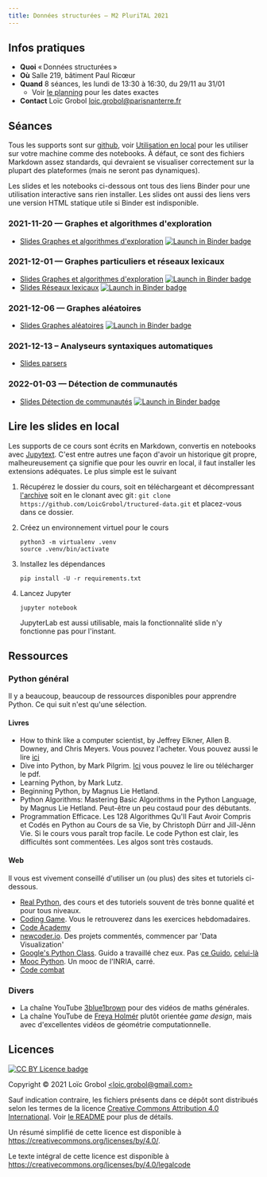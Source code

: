 ```yaml
---
title: Données structurées — M2 PluriTAL 2021
---
```


[comment]: <> "LTeX: language=fr"

## Infos pratiques

- **Quoi** « Données structurées »
- **Où** Salle 219, bâtiment Paul Ricœur
- **Quand** 8 séances, les lundi de 13:30 à 16:30, du 29/11 au 31/01
  - Voir [le
    planning](http://www.tal.univ-paris3.fr/plurital/admin/Calendrier_M2_TAL_PX_2021_22.xlsx) pour
    les dates exactes
- **Contact** Loïc Grobol [<loic.grobol@parisnanterre.fr>](mailto:loic.grobol@parisnanterre.fr)

## Séances

Tous les supports sont sur [github](https://github.com/loicgrobol/structured-data), voir
[Utilisation en local](#utilisation-en-local) pour les utiliser sur votre machine comme des
notebooks. À défaut, ce sont des fichiers Markdown assez standards, qui devraient se visualiser
correctement sur la plupart des plateformes (mais ne seront pas dynamiques).

Les slides et les notebooks ci-dessous ont tous des liens Binder pour une utilisation interactive
sans rien installer. Les slides ont aussi des liens vers une version HTML statique utile si Binder
est indisponible.

### 2021-11-20 — Graphes et algorithmes d'exploration

- [Slides Graphes et algorithmes
  d'exploration](slides/01-graphs_and_traversing_algorithms/graphs_and_search_algorithms-slides.py.html)
  [![Launch in Binder
  badge](https://mybinder.org/badge_logo.svg)](https://mybinder.org/v2/gh/loicgrobol/structured-data/main?urlpath=tree/slides/01-graphs_and_traversing_algorithms/graphs_and_search_algorithms-slides.py.md)

### 2021-12-01 — Graphes particuliers et réseaux lexicaux

- [Slides Graphes et algorithmes
  d'exploration](slides/01-graphs_and_traversing_algorithms/graphs_and_search_algorithms-slides.py.html)
  [![Launch in Binder
  badge](https://mybinder.org/badge_logo.svg)](https://mybinder.org/v2/gh/loicgrobol/structured-data/main?urlpath=tree/slides/01-graphs_and_traversing_algorithms/graphs_and_search_algorithms-slides.py.md)
- [Slides Réseaux lexicaux](slides/02-wordnet/wordnet.py.html)
  [![Launch in Binder
  badge](https://mybinder.org/badge_logo.svg)](https://mybinder.org/v2/gh/loicgrobol/structured-data/main?urlpath=tree/slides/02-wordnet/wordnet.py.md)

### 2021-12-06 — Graphes aléatoires

- [Slides Graphes aléatoires](slides/03-random_graphs/random_graphs.py.html)
  [![Launch in Binder
  badge](https://mybinder.org/badge_logo.svg)](https://mybinder.org/v2/gh/loicgrobol/structured-data/main?urlpath=tree/slides/03-random_graphs/random_graphs.py.md)

### 2021-12-13 – Analyseurs syntaxiques automatiques

- [Slides parsers](pdf_slides/04-parsing.pdf)

### 2022-01-03 — Détection de communautés

- [Slides Détection de communautés](slides/05-communities/communities.py.html) [![Launch in Binder
  badge](https://mybinder.org/badge_logo.svg)](https://mybinder.org/v2/gh/loicgrobol/structured-data/main?urlpath=tree/slides/05-communities/communities.py.md)

## Lire les slides en local

Les supports de ce cours sont écrits en Markdown, convertis en notebooks avec
[Jupytext](https://github.com/mwouts/jupytext). C'est entre autres une façon d'avoir un historique
git propre, malheureusement ça signifie que pour les ouvrir en local, il faut installer les
extensions adéquates. Le plus simple est le suivant

1. Récupérez le dossier du cours, soit en téléchargeant et décompressant
   [l'archive](https://github.com/LoicGrobol/structured-data/archive/refs/heads/main.zip)
   soit en le clonant avec git : `git clone
   https://github.com/LoicGrobol/tructured-data.git` et placez-vous dans ce dossier.
2. Créez un environnement virtuel pour le cours

   ```console
   python3 -m virtualenv .venv
   source .venv/bin/activate
   ```

3. Installez les dépendances

   ```console
   pip install -U -r requirements.txt
   ```

4. Lancez Jupyter

   ```console
   jupyter notebook
   ```

   JupyterLab est aussi utilisable, mais la fonctionnalité slide n'y fonctionne pas pour l'instant.

## Ressources

### Python général

Il y a beaucoup, beaucoup de ressources disponibles pour apprendre Python. Ce qui suit n'est qu'une sélection.

#### Livres

- How to think like a computer scientist, by Jeffrey Elkner, Allen B. Downey, and Chris Meyers. Vous
  pouvez l'acheter. Vous pouvez aussi le lire
  [ici](http://openbookproject.net/thinkcs/python/english3e/)
- Dive into Python, by Mark Pilgrim. [Ici](http://www.diveintopython3.net/) vous pouvez le lire ou
  télécharger le pdf.
- Learning Python, by Mark Lutz.
- Beginning Python, by Magnus Lie Hetland.
- Python Algorithms: Mastering Basic Algorithms in the Python Language, by Magnus Lie Hetland.
  Peut-être un peu costaud pour des débutants.
- Programmation Efficace. Les 128 Algorithmes Qu'Il Faut Avoir Compris et Codés en Python au Cours
  de sa Vie, by Christoph Dürr and Jill-Jênn Vie. Si le cours vous paraît trop facile. Le code
  Python est clair, les difficultés sont commentées. Les algos sont très costauds.

#### Web

Il vous est vivement conseillé d'utiliser un (ou plus) des sites et tutoriels ci-dessous.

- [Real Python](https://realpython.com), des cours et des tutoriels souvent de très bonne qualité et
  pour tous niveaux.
- [Coding Game](https://www.codingame.com/home). Vous le retrouverez dans les exercices
  hebdomadaires.
- [Code Academy](https://www.codecademy.com/fr/learn/python)
- [newcoder.io](http://newcoder.io/). Des projets commentés, commencer par 'Data Visualization'
- [Google's Python Class](https://developers.google.com/edu/python/). Guido a travaillé chez eux.
  Pas [ce
  Guido](http://vignette2.wikia.nocookie.net/pixar/images/1/10/Guido.png/revision/latest?cb=20140314012724),
  [celui-là](https://en.wikipedia.org/wiki/Guido_van_Rossum#/media/File:Guido_van_Rossum_OSCON_2006.jpg)
- [Mooc Python](https://www.fun-mooc.fr/courses/inria/41001S03/session03/about#). Un mooc de
  l'INRIA, carré.
- [Code combat](https://codecombat.com/)


### Divers

- La chaîne YouTube [3blue1brown](https://www.youtube.com/c/3blue1brown) pour des vidéos de maths
  générales.
- La chaîne YouTube de [Freya Holmér](https://www.youtube.com/c/Acegikmo) plutôt orientée *game
  design*, mais avec d'excellentes vidéos de géométrie computationnelle.

## Licences

[![CC BY Licence badge](https://i.creativecommons.org/l/by/4.0/88x31.png)](http://creativecommons.org/licenses/by/4.0/)

Copyright © 2021 Loïc Grobol [\<loic.grobol@gmail.com\>](mailto:loic.grobol@gmail.com)

Sauf indication contraire, les fichiers présents dans ce dépôt sont distribués selon les termes de
la licence [Creative Commons Attribution 4.0
International](https://creativecommons.org/licenses/by/4.0/). Voir [le README](README.md#Licences)
pour plus de détails.

 Un résumé simplifié de cette licence est disponible à <https://creativecommons.org/licenses/by/4.0/>.

 Le texte intégral de cette licence est disponible à <https://creativecommons.org/licenses/by/4.0/legalcode>
